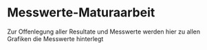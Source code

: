 # Messwerte-Maturaarbeit
Zur Offenlegung aller Resultate und Messwerte werden hier zu allen Grafiken die Messwerte hinterlegt
